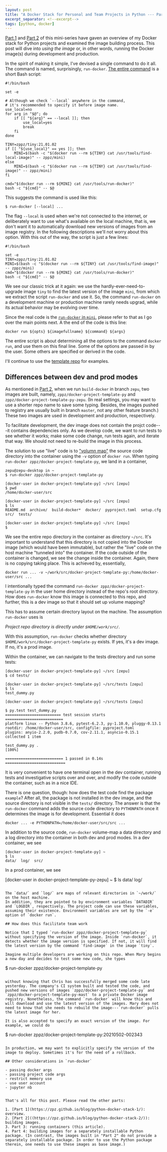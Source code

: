 ```yaml
---
layout: post
title: "A Docker Stack for Personal and Team Projects in Python --- Part 3"
excerpt_separator: <!--excerpt-->
tags: [python, docker]
---
```


[Part 1](https://zpz.github.io/blog/python-docker-stack-1/) and [Part 2](https://zpz.github.io/blog/python-docker-stack-2/) of this mini-series have gaven an overview of my Docker stack for Python projects and examined the image building process. This post will dive into *using the image* or, in other words, running the Docker image(s) during development and production.<!--excerpt-->

In the spirit of making it simple, I've devised a single command to do it all. The command is named, surprisingly, `run-docker`. [The entire command](https://github.com/zpz/docker-mini/blob/master/sbin/run-docker) is a short Bash script:

```shell
#!/bin/bash

set -e

# Although we check `--local` anywhere in the command,
# it's recommended to specify it before image name.
use_local=no
for arg in "$@"; do
    if [[ "${arg}" == --local ]]; then
        use_local=yes
        break
    fi
done

TINY=zppz/tiny:21.01.02
if [[ "${use_local}" == yes ]]; then
    MINI=$(bash -c "$(docker run --rm ${TINY} cat /usr/tools/find-local-image)" -- zppz/mini)
else
    MINI=$(bash -c "$(docker run --rm ${TINY} cat /usr/tools/find-image)" -- zppz/mini)
fi

cmd="$(docker run --rm ${MINI} cat /usr/tools/run-docker)"
bash -c "${cmd}" -- $@
```

This suggests the command is used like this:

```shell
$ run-docker [--local] ...
```

The flag `--local` is used when we're not connected to the internet, or deliberately want to use what's available on the local machine, that is, we don't want it to automatically download new versions of images from an image registry. In the following descriptions we'll not worry about this option. With this out of the way, the script is just a few lines:

```shell
#!/bin/bash

set -e
TINY=zppz/tiny:21.01.02
MINI=$(bash -c "$(docker run --rm ${TINY} cat /usr/tools/find-image)" -- zppz/mini)
cmd="$(docker run --rm ${MINI} cat /usr/tools/run-docker)"
bash -c "${cmd}" -- $@
```

We see our classic trick at it again: we use the hardly-ever-need-to-upgrade image `tiny` to find the latest version of the image `mini`, from which we extract the script `run-docker` and use it. So, the command `run-docker` on a development machine or production machine rarely needs upgrad, while its actual behavior may be evolving over time.

Since the real code is the [`run-docker` in `mini`](https://github.com/zpz/docker-mini/blob/master/tools/run-docker), please refer to that as I go over the main points next. A the end of the code is this line:

```
docker run ${opts} ${imagefullname} ${command} ${args}
```

The entire script is about determining all the options to the command `docker run`, and use them on this final line. Some of the options are passed in by the user. Some others are specified or derived in the code.

I'll continue to use the [template repo](https://github.com/zpz/docker-project-template-py) for examples.


## Differences between dev and prod modes

As mentioned in [Part 2](https://zpz.github.io/blog/python-docker-stack-2/), when we run `build-docker` in branch `zepu`, two images are built, namely,
`zppz/docker-project-template-py` and `zppz/docker-project-template-py-zepu`. (In real settings, you may want to use a shorter repo name to save some typing. Besides, the images pushed to registry are usually built in branch `master`, not any other feature branch.) These two images are used in development and production, respectively.

To facilitate development, the dev image does not contain the projct code---it contains dependencies only. As we develop code, we want to run tests to see whether it works; make some code change, run tests again, and iterate that way. We should not need to re-build the image in this process.

The solution to use "live" code is to ["volumn map"](https://docs.docker.com/storage/bind-mounts/) the source code directory into the container using the `-v` option of `docker run`. When typing `run-docker zppz/docker-project-template-py`, we land in a container,

```
zepu@zepu-desktop in ~
$ run-docker zppz/docker-project-template-py

[docker-user in docker-project-template-py] ~/src [zepu]
$ pwd
/home/docker-user/src

[docker-user in docker-project-template-py] ~/src [zepu]
$ ls
README.md  archive/  build-docker*  docker/  pyproject.toml  setup.cfg  src/  tests/

[docker-user in docker-project-template-py] ~/src [zepu]
$ 
```

We see the entire repo directory in the container as directory `~/src`.
It's important to understand that this directory is not copied into the Docker image (which would have been immutable), but rather the "live" code on the host machine "tunneled into" the container. If the code outside of the container is changed, we see the change inside the container. Again, there is no copying taking place. This is achieved by, essentially,

```shell
docker run ... -v ~/work/src/docker-project-template-py:/home/docker-user/src ...
```

I intentionally typed the command `run-docker zppz/docker-project-template-py` in the user home directory instead of the repo's root directory. How does `run-docker` know this image is connected to this repo, and further, this is a dev image so that it should set up volume mapping?

This has to assume certain directory layout on the machine. The assumption `run-docker` uses is

*Project repo directory is directly under `$HOME/work/src/`.*

With this assumption, `run-docker` checks whether directory `$HOME/work/src/docker-project-template-py` exists. If yes, it's a dev image. If no, it's a prod image.

Within the container, we can navigate to the tests directory and run some tests:

```
[docker-user in docker-project-template-py] ~/src [zepu]
$ cd tests/

[docker-user in docker-project-template-py] ~/src/tests [zepu]
$ ls
test_dummy.py

[docker-user in docker-project-template-py] ~/src/tests [zepu]

$ py.test test_dummy.py 
========================= test session starts ==========================
platform linux -- Python 3.8.6, pytest-6.2.3, py-1.10.0, pluggy-0.13.1
rootdir: /home/docker-user/src, configfile: pyproject.toml
plugins: anyio-2.2.0, pudb-0.7.0, cov-2.11.1, asyncio-0.15.1
collected 1 item                                                       

test_dummy.py .                                                  [100%]

========================== 1 passed in 0.14s ===========================
```

It is very convenient to have one terminal open in the dev container, running tests and investigative scripts over and over, and modify the code outside the container, such as in a nice IDE.

There is one question, though: how does the test code find the package `example`? After all, the package is not installed in the dev image, and the source directory is not visible in the `tests/` directory.
The answer is that the `run-docker` command adds the source code directory to `PYTHONPATH` once it determines the image is for development. Essential it does

```shell
docker ... -e PYTHONPATH=/home/docker-user/src/src ...
```

In addition to the source code, `run-docker` volume-map a data directory and a log directory into the container in both dev and prod modes. In a dev container, we see

```
[docker-user in docker-project-template-py] ~
$ ls
data/  log/  src/
```

In a prod container, we see

[docker-user in docker-project-template-py-zepu] ~
$ ls
data/  log/
```

The `data/` and `log/` are maps of relevant directories in `~/work/` on the host machine.
In addition, they are pointed to by environment variables `DATADIR` and `LOGDIR`, respectively. The project code can use these variables, assuming their existence. Environment variables are set by the `-e` option of `docker run`.

## How does this facilitate team work

Notice that I typed `run-docker zppz/docker-project-template-py` without specifying the version of the image. Inside `run-docker`, it detects whether the image version is specified. If not, it will find the latest version by the command `find-image` in the image `tiny`.

Imagine multiple developers are working on this repo. When Mary begins a new day and decides to test some new code, she types

```
$ run-docker zppz/docker-project-template-py
```

without knowing that Chris has successfully merged some code late yesterday. The company's CI system built and tested the code, and pushed new versions of images `zppz/docker-project-template-py` and `zppz/docker-project-template-py-mast` to a private Docker image registry. Nonetheless, the command `run-docker` will know this and will download and use the latest version of the images. Mary does not need to know that she needs to rebuild the image---`run-docker` pulls the latest image for her.

It is also accepted to specify an exact version of the image. For example, we could do

```
$ run-docker zppz/docker-project-template-py:20210502-002343
```

In production, we may want to explicitly specify the version of the image to deploy. Sometimes it's for the need of a rollback.

## Other considerations in `run-docker`

- passing docker args
- passing project code args
- restrict memory use
- use user account
- jupyter nb


That's all for this post. Please read the other parts:

1. [Part 1](https://zpz.github.io/blog/python-docker-stack-1/): overview.
2. [Part 2]((https://zpz.github.io/blog/python-docker-stack-2/)): building images.
3. Part 3: running containers (this article).
4. Part 4: building images for a separately installable Python package. (In contrast, the images built in "Part 2" do not provide a separately installable package. In order to use the Python package therein, one needs to use these images as base image.)
